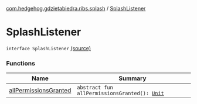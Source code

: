 [com.hedgehog.gdzietabiedra.ribs.splash](../index.md) / [SplashListener](./index.md)

# SplashListener

`interface SplashListener` [(source)](https://github.com/asvid/GdzieTaBiedra/tree/master/app/src/main/java/com/hedgehog/gdzietabiedra/ribs/splash/SplashListener.kt#L3)

### Functions

| Name | Summary |
|---|---|
| [allPermissionsGranted](all-permissions-granted.md) | `abstract fun allPermissionsGranted(): `[`Unit`](https://kotlinlang.org/api/latest/jvm/stdlib/kotlin/-unit/index.html) |
